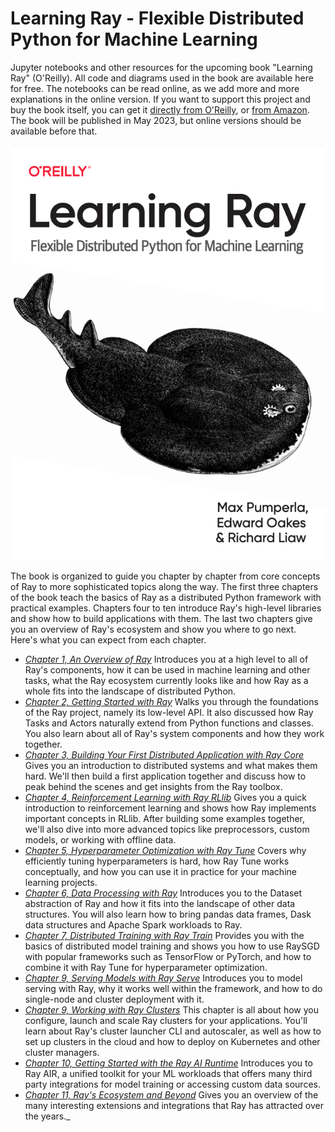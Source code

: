 # Learning Ray - Flexible Distributed Python for Machine Learning

Jupyter notebooks and other resources for the upcoming book "Learning Ray" (O'Reilly).
All code and diagrams used in the book are available here for free.
The notebooks can be read online, as we add more and more explanations in the online version.
If you want to support this project and  buy the book itself, you can get it 
[directly from O'Reilly](https://www.oreilly.com/library/view/learning-ray/9781098117214/),
or [from Amazon](https://www.amazon.com/Learning-Ray-Flexible-Distributed-Machine/dp/1098117220/).
The book will be published in May 2023, but online versions should be available before that.

![러닝 레이](https://raw.githubusercontent.com/hanbit/learning-ray/main/notebooks/images/learning_ray.png)

The book is organized to guide you chapter by chapter from core concepts of Ray to more sophisticated topics along the way.
The first three chapters of the book teach the basics of Ray as a distributed Python framework with practical examples.
Chapters four to ten introduce Ray's high-level libraries and show how to build applications with them.
The last two chapters give you an overview of Ray's ecosystem and show you where to go next.
Here's what you can expect from each chapter.

* [_Chapter 1, An Overview of Ray_](https://github.com/hanbit/learning-ray/blob/main/notebooks/ch_01_overview.ipynb)
  Introduces you at a high level to all of Ray's components, how it can be used in
  machine learning and other tasks, what the Ray ecosystem currently looks like and how
  Ray as a whole fits into the landscape of distributed Python.
* [_Chapter 2, Getting Started with Ray_](https://github.com/hanbit/learning-ray/blob/main/notebooks/ch_02_ray_core.ipynb)
  Walks you through the foundations of the Ray project, namely its low-level API.
  It also discussed how Ray Tasks and Actors naturally extend from Python functions and classes.
  You also learn about all of Ray's system components and how they work together.
* [_Chapter 3, Building Your First Distributed Application with Ray Core_](https://github.com/hanbit/learning-ray/blob/main/notebooks/ch_03_core_app.ipynb)
  Gives you an introduction to distributed systems and what makes them hard.
  We'll then build a first application together and discuss how to peak behind the scenes
  and get insights from the Ray toolbox.
* [_Chapter 4, Reinforcement Learning with Ray RLlib_](https://github.com/hanbit/learning-ray/blob/main/notebooks/ch_04_rllib.ipynb)
  Gives you a quick introduction to reinforcement learning and shows how Ray implements
  important concepts in RLlib. After building some examples together, we'll also dive into
  more advanced topics like preprocessors, custom models, or working with offline data.
* [_Chapter 5, Hyperparameter Optimization with Ray Tune_](https://github.com/hanbit/learning-ray/blob/main/notebooks/ch_05_tune.ipynb)
  Covers why efficiently tuning hyperparameters is hard, how Ray Tune works conceptually,
  and how you can use it in practice for your machine learning projects.
* [_Chapter 6, Data Processing with Ray_](https://github.com/hanbit/learning-ray/blob/main/notebooks/ch_06_data_processing.ipynb)
  Introduces you to the Dataset abstraction of Ray and how it fits into the landscape
  of other data structures. You will also learn how to bring pandas data frames, Dask
  data structures and Apache Spark workloads to Ray.
* [_Chapter 7, Distributed Training with Ray Train_](https://github.com/hanbit/learning-ray/blob/main/notebooks/ch_07_train.ipynb)
  Provides you with the basics of distributed model training and shows you how to use
  RaySGD with popular frameworks such as TensorFlow or PyTorch, and how to combine it
  with Ray Tune for hyperparameter optimization.
* [_Chapter 9, Serving Models with Ray Serve_](https://github.com/hanbit/learning-ray/blob/main/notebooks/ch_08_model_serving.ipynb)
  Introduces you to model serving with Ray, why it works well within the framework,
  and how to do single-node and cluster deployment with it.
* [_Chapter 9, Working with Ray Clusters_](https://github.com/hanbit/learning-ray/blob/main/notebooks/ch_09_script.ipynb)
  This chapter is all about how you configure, launch and scale Ray clusters for your applications.
  You'll learn about Ray's cluster launcher CLI and autoscaler, as well as how to set
  up clusters in the cloud and how to deploy on Kubernetes and other cluster managers.
* [_Chapter 10, Getting Started with the Ray AI Runtime_](https://github.com/hanbit/learning-ray/blob/main/notebooks/ch_10_air.ipynb)
  Introduces you to Ray AIR, a unified toolkit for your ML workloads that offers many
  third party integrations for model training or accessing custom data sources.
* [_Chapter 11, Ray's Ecosystem and Beyond_](https://github.com/hanbit/learning-ray/blob/main/notebooks/ch_11_ecosystem.ipynb)
  Gives you an overview of the many interesting extensions and
  integrations that Ray has attracted over the years._ 